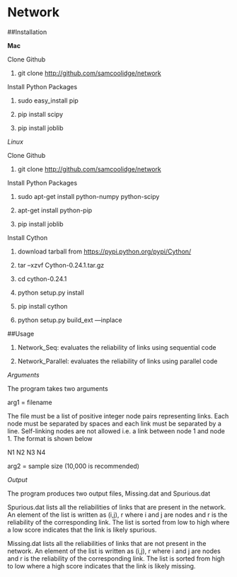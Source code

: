 # Network

##Installation

**Mac**

Clone Github

1) git clone http://github.com/samcoolidge/network 


Install Python Packages

1) sudo easy_install pip

2) pip install scipy

3) pip install joblib


*Linux*

Clone Github

1) git clone http://github.com/samcoolidge/network


Install Python Packages

1) sudo apt-get install python-numpy python-scipy

2) apt-get install python-pip

3) pip install joblib


Install Cython

1) download tarball from https://pypi.python.org/pypi/Cython/

2) tar –xzvf Cython-0.24.1.tar.gz

3) cd cython-0.24.1

4) python setup.py install

5) pip install cython

6) python setup.py build_ext —inplace


##Usage

1) Network_Seq: evaluates the reliability of links using sequential code 2) Network_Parallel: evaluates the reliability of links using parallel code
*Arguments*
The program takes two arguments
arg1 = filenameThe file must be a list of positive integer node pairs representing links. Each node must be separated by spaces and each link must be separated by a line. Self-linking nodes are not allowed i.e. a link between node 1 and node 1. The format is shown belowN1  N2N3  N4arg2 = sample size (10,000 is recommended)
*Output*The program produces two output files, Missing.dat and Spurious.dat Spurious.dat lists all the reliabilities of links that are present in the network. An element of the list is written as (i,j), r where i and j are nodes and r is the reliability of the corresponding link. The list is sorted from low to high where a low score indicates that the link is likely spurious.Missing.dat lists all the reliabilities of links that are not present in the network. An element of the list is written as (i,j), r where i and j are nodes and r is the reliability of the corresponding link. The list is sorted from high to low where a high score indicates that the link is likely missing.
